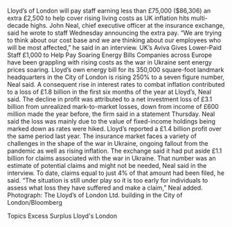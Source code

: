 Lloyd’s of London will pay staff earning less than £75,000 ($86,306) an extra £2,500 to help cover rising living costs as UK inflation hits multi-decade highs.
John Neal, chief executive officer at the insurance exchange, said he wrote to staff Wednesday announcing the extra pay.
“We are trying to think about our cost base and we are thinking about our employees who will be most affected,” he said in an interview.
UK’s Aviva Gives Lower-Paid Staff £1,000 to Help Pay Soaring Energy Bills
Companies across Europe have been grappling with rising costs as the war in Ukraine sent energy prices soaring. Lloyd’s own energy bill for its 350,000 square-foot landmark headquarters in the City of London is rising 250% to a seven figure number, Neal said.
A consequent rise in interest rates to combat inflation contributed to a loss of £1.8 billion in the first six months of the year at Lloyd’s, Neal said. The decline in profit was attributed to a net investment loss of £3.1 billion from unrealized mark-to-market losses, down from income of £600 million made the year before, the firm said in a statement Thursday.
Neal said the loss was mainly due to the value of fixed-income holdings being marked down as rates were hiked. Lloyd’s reported a £1.4 billion profit over the same period last year.
The insurance market faces a variety of challenges in the shape of the war in Ukraine, ongoing fallout from the pandemic as well as rising inflation. The exchange said it had put aside £1.1 billion for claims associated with the war in Ukraine.
That number was an estimate of potential claims and might not be needed, Neal said in the interview. To date, claims equal to just 4% of that amount had been filed, he said.
“The situation is still under play so it is too early for individuals to assess what loss they have suffered and make a claim,” Neal added.
Photograph: The Lloyd’s of London Ltd. building in the City of London/Bloomberg

Topics
Excess Surplus
Lloyd's
London
